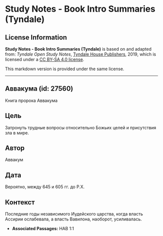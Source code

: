 # Study Notes - Book Intro Summaries (Tyndale)

## License Information

**Study Notes - Book Intro Summaries (Tyndale)** is based on and adapted from: _Tyndale Open Study Notes_, [Tyndale House Publishers](https://tyndaleopenresources.com/), 2019, which is licensed under a [CC BY-SA 4.0 license](https://creativecommons.org/licenses/by-sa/4.0/legalcode.en).

This markdown version is provided under the same license.



--------------------------------

## Аввакума (id: 27560)

Книга пророка Аввакума

Цель
----

Затронуть трудные вопросы относительно Божьих целей и присутствия зла в мире.

Автор
-----

Аввакум

Дата
----

Вероятно, между 645 и 605 гг. до Р.Х.

Контекст
--------

Последние годы независимого Иудейского царства, когда власть Ассирии ослабевала, а власть Вавилона, наоборот, усиливалась.

* **Associated Passages:** HAB 1:1

